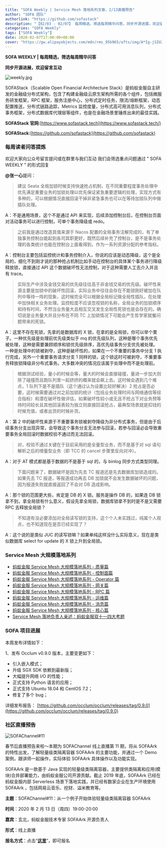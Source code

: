```yaml
---
title: "SOFA Weekly | Service Mesh 落地系列文章、2/13直播预告"
author: "SOFA 团队"
authorlink: "https://github.com/sofastack"
description: "【02/03 - 02/07】 每周精选，筛选每周精华问答，同步开源进展，欢迎留言互动。"
categories: "SOFA Weekly"
tags: ["SOFA Weekly"]
date: 2020-02-07T17:00:00+08:00
cover: "https://gw.alipayobjects.com/mdn/rms_95b965/afts/img/A*Ig-jSIUZWx0AAAAAAAAAAAAAARQnAQ"
---
```


**SOFA WEEKLY | 每周精选，筛选每周精华问答**

**同步开源进展，欢迎留言互动**

![weekly.jpg](https://gw.alipayobjects.com/mdn/rms_95b965/afts/img/A*ARgKS6SuU7YAAAAAAAAAAAAAARQnAQ)

SOFAStack（Scalable Open Financial Architecture Stack）是蚂蚁金服自主研发的金融级分布式架构，包含了构建金融级云原生架构所需的各个组件，包括微服务研发框架，RPC 框架，服务注册中心，分布式定时任务，限流/熔断框架，动态配置推送，分布式链路追踪，Metrics 监控度量，分布式高可用消息队列，分布式事务框架，分布式数据库代理层等组件，也是在金融场景里锤炼出来的最佳实践。

**SOFAStack 官网:**[https://www.sofastack.tech](https://www.sofastack.tech/)

**SOFAStack:**[https://github.com/sofastack](https://github.com/sofastack)

### 每周读者问答提炼

欢迎大家向公众号留言提问或在群里与我们互动
我们会筛选重点问题通过 " SOFA WEEKLY " 的形式回复

**@张一心**提问：

> 建议 Seata 全局加锁时候支持快速抢占机制，在不同重要程度事务处理中优先满足重要业务的加锁处理以优先保证紧急重要逻辑的处理，实现方式有多种的，可以根据情况直接回滚干掉非紧急事务也可以在等待加锁队列中做插队处理。

A：不是通用场景，这个不是通过 API 来实现，后续添加控制台后，在控制台页面对活动事务可以进行控制，可单个事务降级或 redo。

> 之前我是通过改造其值来源于 Nacos 配置的全局事务注解完成的，有了单独事务控制台能起到各司其职更好，既然后续补充了控制台，是不是事务处理的各类统计也能在控制台上面看得到，作为一系列资源分配的参考指标。

A：控制台主要包括监控统计和事务控制介入，你说的应该是动态降级，这个是全局的，细化不到刚才说的那种抢占机制比如手动在控制台的具体某个事务进行降级释放锁，直接通过 API 这个数据破坏性无法控制，对于这种需要人工去介入并且有 trace。

> 实际生产中涉及金钱交易的优先级往往高于非金钱交易的优先级。破坏性来源主要是加锁中的破坏性回滚，实际业务中往往会存在不能锁刚好被加在队列中等待一阵的现象，这时候完全可以根据全局标记做全局性插队，在处理中加快相关业务处理。监控粒度不应该忽视锁的名称，全局业务的加锁顺序和持有时间，不然当业务量大且相互交叉发生全局性死锁也是会存在的。确切说是业务量大并且分布在不同 TC 上加锁情况下可能会产生哲学家就餐问题带来的死锁。

A：这里不存在死锁，先拿的是数据库的 X 锁，在拿的是全局锁，你可以举个栗子。一种优先级是处理前优先级类似于 mq 的优先级队列，这种是哪个事务优先被处理，这种是需要兼顾顺序和锁优先级排序，高优先级事务分支优先被处理。 一种是处理中的锁被剥夺，这种是破坏性的，如果在一个不重要的事务中分支 1 执行完成，另外一个重要事务请求分支 1 同样的锁，这个锁这时可被剥夺，不重要事务释放锁降级非分布式事务。大多数冲突的情况应该属于处理中而不是处理前。

> 根据测试经验，量小的时候会等，量大的时候会直接碰撞，量进一步加大则除了碰撞而且跑队列里一起挤挤的概率就会飙上去。这时候会遇到几个难点，1 队列下是不是插队（这个通过认为设置比较好解决）2 抢占是否必要，这时候需要通过对之前加锁的统计（包括业务处理时间与网络通信等综合指标）和潜在破坏性做评估，如果破坏性较小或无且不抢占下对业务预等待时间较长且其他回滚表较为独立则直接回滚抢占，最典型场景就是扣钱的时候充值，或者出货的时候补货。

A：第 2 中的破坏性来源于不重要事务锁被剥夺降级为非分布式事务，但是由于后续事务分支出现异常，会导致这个事务分支无法参与回滚，若参与回滚必会导致重要事务全局回滚时数据校验不通过而无法回滚。

> 对，校验不通过关键在于目前采用的是全量型业务，而不是基于对 sql 语句解析之后的增量型业务（即 TCC 的 cancel 步骤里反向对冲）。

A：对于 AT 模式都是基于数据的不是基于 sql 的，与 binlog 同步方式类型同理。

> 下面问题来了，数据破坏是因为先去 TC 报道还是先去数据库加锁造成的。如果先去 TC 报道，等报道成功再去 DB 加锁就不会发生数据破坏的问题，因为报道失败就直接返回了不会对 DB 造成影响。

A：那个锁的范围更大些，肯定是 DB 的 X 锁。服务是操作 DB 的，如果连 DB 锁拿不到，拿全局锁有什么意义，假设先拿全局锁，数据库锁拿不到时是不是又需要 RPC 去释放全局锁？

> 不知道有没必要添加对全局读写锁的支持，这个个人未实践过，纯属个人观点，也不知道现在是否已经实现了？

A：这个说的是类似 JUC 的读写锁嘛？如果单纯这样没什么实际意义，现在是类似数据库 select for update 的 X 锁上升到全局锁。

### Service Mesh 大规模落地系列

- [蚂蚁金服 Service Mesh 大规模落地系列 - 质量篇](/blog/service-mesh-practice-in-production-at-ant-financial-part8-quantity/)
- [蚂蚁金服 Service Mesh 大规模落地系列 - 控制面篇](/blog/service-mesh-practice-in-production-at-ant-financial-part7-control-plane/)
- [蚂蚁金服 Service Mesh 大规模落地系列 - Operator 篇](/blog/service-mesh-practice-in-production-at-ant-financial-part6-operator/)
- [蚂蚁金服 Service Mesh 大规模落地系列 - 网关篇](/blog/service-mesh-practice-in-production-at-ant-financial-part5-gateway/)
- [蚂蚁金服 Service Mesh 大规模落地系列 - RPC 篇](/blog/service-mesh-practice-in-production-at-ant-financial-part4-rpc/)
- [蚂蚁金服 Service Mesh 大规模落地系列 - 运维篇](/blog/service-mesh-practice-in-production-at-ant-financial-part3-operation/)
- [蚂蚁金服 Service Mesh 大规模落地系列 - 消息篇](/blog/service-mesh-practice-in-production-at-ant-financial-part2-mesh/)
- [蚂蚁金服 Service Mesh 大规模落地系列 - 核心篇](/blog/service-mesh-practice-in-production-at-ant-financial-part1-core/)
- [Service Mesh 落地负责人亲述：蚂蚁金服双十一四大考题](/blog/service-mesh-practice-antfinal-shopping-festival-big-exam/)

### SOFA 项目进展

本周发布详情如下：

1、发布 Occlum v0.9.0 版本，主要变更如下：

- 引入嵌入模式；
- 升级 SGX SDK 依赖到最新版；
- 大幅提升网络 I/O 的性能；
- 正式支持 Python 语言的应用；
- 正式支持 Ubuntu 18.04 和 CentOS 7.2；
- 修复了多个 bug；

详细发布报告：
[https://github.com/occlum/occlum/releases/tag/0.9.0](https://github.com/occlum/occlum/releases/tag/0.9.0)

### 社区直播预告

![SOFAChannel#11](https://cdn.nlark.com/yuque/0/2020/jpeg/226702/1579250928699-3e807134-c0df-4138-8967-a71e5eb9bcc9.jpeg)

春节后直播预告来啦～本期为 SOFAChannel 线上直播第 11 期，将从 SOFAArk 的特性出发，了解轻量级类隔离容器 SOFAArk 的主要功能，并通过一个 Demo 案例，跟讲师一起操作，实际体验 SOFAArk 具体操作以及功能实现。

SOFAArk 是一款基于 Java 实现的轻量级类隔离容器，主要提供类隔离和应用(模块)合并部署能力，由蚂蚁金服公司开源贡献。截止 2019 年底，SOFAArk 已经在蚂蚁金服内部 Serverless 场景下落地实践，并已经有数家企业在生产环境使用 SOFAArk ，包括网易云音乐、挖财、溢米教育等。

**主题**：SOFAChannel#11：从一个例子开始体验轻量级类隔离容器 SOFAArk

**时间**：2020 年 2 月 13 日（周四）19:00-20:00

**嘉宾**：玄北，蚂蚁金服技术专家 SOFAArk 开源负责人

**形式**：线上直播

**报名方式**：点击“[**这里**](https://tech.antfin.com/community/live/1096)”，即可报名
